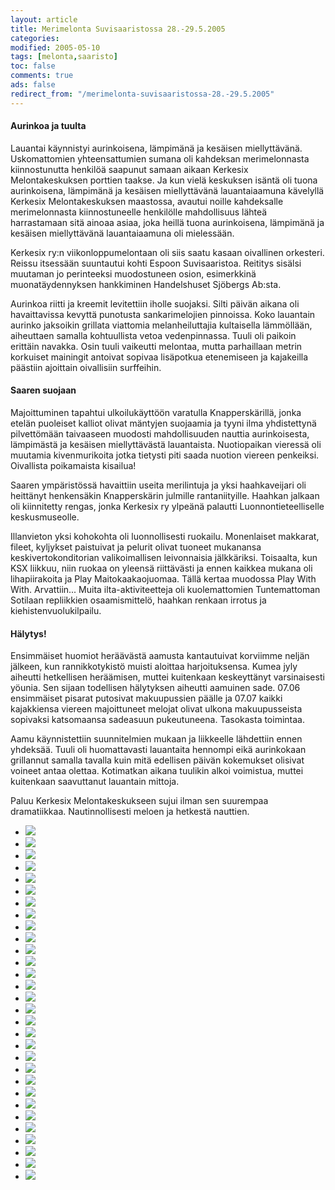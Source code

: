 ```yaml
--- 
layout: article 
title: Merimelonta Suvisaaristossa 28.-29.5.2005 
categories: 
modified: 2005-05-10 
tags: [melonta,saaristo]
toc: false 
comments: true 
ads: false 
redirect_from: "/merimelonta-suvisaaristossa-28.-29.5.2005" 
--- 
```


#### Aurinkoa ja tuulta

Lauantai käynnistyi aurinkoisena, lämpimänä ja kesäisen miellyttävänä.
Uskomattomien yhteensattumien sumana oli kahdeksan merimelonnasta
kiinnostunutta henkilöä saapunut samaan aikaan Kerkesix Melontakeskuksen
porttien taakse. Ja kun vielä keskuksen isäntä oli tuona aurinkoisena,
lämpimänä ja kesäisen miellyttävänä lauantaiaamuna kävelyllä Kerkesix
Melontakeskuksen maastossa, avautui noille kahdeksalle merimelonnasta
kiinnostuneelle henkilölle mahdollisuus lähteä harrastamaan sitä ainoaa
asiaa, joka heillä tuona aurinkoisena, lämpimänä ja kesäisen
miellyttävänä lauantaiaamuna oli mielessään.

Kerkesix ry:n viikonloppumelontaan oli siis saatu kasaan oivallinen
orkesteri. Reissu itsessään suuntautui kohti Espoon Suvisaaristoa.
Reititys sisälsi muutaman jo perinteeksi muodostuneen osion, esimerkkinä
muonatäydennyksen hankkiminen Handelshuset Sjöbergs Ab:sta.

Aurinkoa riitti ja kreemit levitettiin iholle suojaksi. Silti päivän
aikana oli havaittavissa kevyttä punotusta sankarimelojien pinnoissa.
Koko lauantain aurinko jaksoikin grillata viattomia melanheiluttajia
kultaisella lämmöllään, aiheuttaen samalla kohtuullista vetoa
vedenpinnassa. Tuuli oli paikoin erittäin navakka. Osin tuuli vaikeutti
melontaa, mutta parhaillaan metrin korkuiset mainingit antoivat sopivaa
lisäpotkua etenemiseen ja kajakeilla päästiin ajoittain oivallisiin
surffeihin.

#### Saaren suojaan

Majoittuminen tapahtui ulkoilukäyttöön varatulla Knapperskärillä, jonka
etelän puoleiset kalliot olivat mäntyjen suojaamia ja tyyni ilma
yhdistettynä pilvettömään taivaaseen muodosti mahdollisuuden nauttia
aurinkoisesta, lämpimästä ja kesäisen miellyttävästä lauantaista.
Nuotiopaikan vieressä oli muutamia kivenmurikoita jotka tietysti piti
saada nuotion viereen penkeiksi. Oivallista poikamaista kisailua!

Saaren ympäristössä havaittiin useita merilintuja ja yksi haahkaveijari
oli heittänyt henkensäkin Knapperskärin julmille rantaniityille. Haahkan
jalkaan oli kiinnitetty rengas, jonka Kerkesix ry ylpeänä palautti
Luonnontieteelliselle keskusmuseolle.

Illanvieton yksi kohokohta oli luonnollisesti ruokailu. Monenlaiset
makkarat, fileet, kyljykset paistuivat ja pelurit olivat tuoneet
mukanansa keskivertokonditorian valikoimallisen leivonnaisia
jälkkäriksi. Toisaalta, kun KSX liikkuu, niin ruokaa on yleensä
riittävästi ja ennen kaikkea mukana oli lihapiirakoita ja Play
Maitokaakaojuomaa. Tällä kertaa muodossa Play With With. Arvattiin...
Muita ilta-aktiviteetteja oli kuolemattomien Tuntemattoman Sotilaan
repliikkien osaamismittelö, haahkan renkaan irrotus ja
kiehistenvuolukilpailu.

#### Hälytys!

Ensimmäiset huomiot heräävästä aamusta kantautuivat korviimme neljän
jälkeen, kun rannikkotykistö muisti aloittaa harjoituksensa. Kumea jyly
aiheutti hetkellisen heräämisen, muttei kuitenkaan keskeyttänyt
varsinaisesti yöunia. Sen sijaan todellisen hälytyksen aiheutti aamuinen
sade. 07.06 ensimmäiset pisarat putosivat makuupussien päälle ja 07.07
kaikki kajakkiensa viereen majoittuneet melojat olivat ulkona
makuupusseista sopivaksi katsomaansa sadeasuun pukeutuneena. Tasokasta
toimintaa.

Aamu käynnistettiin suunnitelmien mukaan ja liikkeelle lähdettiin ennen
yhdeksää. Tuuli oli huomattavasti lauantaita hennompi eikä aurinkokaan
grillannut samalla tavalla kuin mitä edellisen päivän kokemukset
olisivat voineet antaa olettaa. Kotimatkan aikana tuulikin alkoi
voimistua, muttei kuitenkaan saavuttanut lauantain mittoja.

Paluu Kerkesix Melontakeskukseen sujui ilman sen suurempaa dramatiikkaa.
Nautinnollisesti meloen ja hetkestä nauttien.

<div class="image-gallery">

-   [![](/Media/Default/ImageGalleries/merimelonta-suvisaaristossa-28.-29.5.2005/Thumbnails/melontasuvisaaristo20050528_01b.jpg)](/Media/Default/ImageGalleries/merimelonta-suvisaaristossa-28.-29.5.2005/melontasuvisaaristo20050528_01b.jpg)
-   [![](/Media/Default/ImageGalleries/merimelonta-suvisaaristossa-28.-29.5.2005/Thumbnails/melontasuvisaaristo20050528_02b.jpg)](/Media/Default/ImageGalleries/merimelonta-suvisaaristossa-28.-29.5.2005/melontasuvisaaristo20050528_02b.jpg)
-   [![](/Media/Default/ImageGalleries/merimelonta-suvisaaristossa-28.-29.5.2005/Thumbnails/melontasuvisaaristo20050528_03b.jpg)](/Media/Default/ImageGalleries/merimelonta-suvisaaristossa-28.-29.5.2005/melontasuvisaaristo20050528_03b.jpg)
-   [![](/Media/Default/ImageGalleries/merimelonta-suvisaaristossa-28.-29.5.2005/Thumbnails/melontasuvisaaristo20050528_04b.jpg)](/Media/Default/ImageGalleries/merimelonta-suvisaaristossa-28.-29.5.2005/melontasuvisaaristo20050528_04b.jpg)
-   [![](/Media/Default/ImageGalleries/merimelonta-suvisaaristossa-28.-29.5.2005/Thumbnails/melontasuvisaaristo20050528_05b.jpg)](/Media/Default/ImageGalleries/merimelonta-suvisaaristossa-28.-29.5.2005/melontasuvisaaristo20050528_05b.jpg)
-   [![](/Media/Default/ImageGalleries/merimelonta-suvisaaristossa-28.-29.5.2005/Thumbnails/melontasuvisaaristo20050528_06b.jpg)](/Media/Default/ImageGalleries/merimelonta-suvisaaristossa-28.-29.5.2005/melontasuvisaaristo20050528_06b.jpg)
-   [![](/Media/Default/ImageGalleries/merimelonta-suvisaaristossa-28.-29.5.2005/Thumbnails/melontasuvisaaristo20050528_07b.jpg)](/Media/Default/ImageGalleries/merimelonta-suvisaaristossa-28.-29.5.2005/melontasuvisaaristo20050528_07b.jpg)
-   [![](/Media/Default/ImageGalleries/merimelonta-suvisaaristossa-28.-29.5.2005/Thumbnails/melontasuvisaaristo20050528_08b.jpg)](/Media/Default/ImageGalleries/merimelonta-suvisaaristossa-28.-29.5.2005/melontasuvisaaristo20050528_08b.jpg)
-   [![](/Media/Default/ImageGalleries/merimelonta-suvisaaristossa-28.-29.5.2005/Thumbnails/melontasuvisaaristo20050528_09b.jpg)](/Media/Default/ImageGalleries/merimelonta-suvisaaristossa-28.-29.5.2005/melontasuvisaaristo20050528_09b.jpg)
-   [![](/Media/Default/ImageGalleries/merimelonta-suvisaaristossa-28.-29.5.2005/Thumbnails/melontasuvisaaristo20050528_10b.jpg)](/Media/Default/ImageGalleries/merimelonta-suvisaaristossa-28.-29.5.2005/melontasuvisaaristo20050528_10b.jpg)
-   [![](/Media/Default/ImageGalleries/merimelonta-suvisaaristossa-28.-29.5.2005/Thumbnails/melontasuvisaaristo20050528_11b.jpg)](/Media/Default/ImageGalleries/merimelonta-suvisaaristossa-28.-29.5.2005/melontasuvisaaristo20050528_11b.jpg)
-   [![](/Media/Default/ImageGalleries/merimelonta-suvisaaristossa-28.-29.5.2005/Thumbnails/melontasuvisaaristo20050528_12b.jpg)](/Media/Default/ImageGalleries/merimelonta-suvisaaristossa-28.-29.5.2005/melontasuvisaaristo20050528_12b.jpg)
-   [![](/Media/Default/ImageGalleries/merimelonta-suvisaaristossa-28.-29.5.2005/Thumbnails/melontasuvisaaristo20050528_13b.jpg)](/Media/Default/ImageGalleries/merimelonta-suvisaaristossa-28.-29.5.2005/melontasuvisaaristo20050528_13b.jpg)
-   [![](/Media/Default/ImageGalleries/merimelonta-suvisaaristossa-28.-29.5.2005/Thumbnails/melontasuvisaaristo20050528_14b.jpg)](/Media/Default/ImageGalleries/merimelonta-suvisaaristossa-28.-29.5.2005/melontasuvisaaristo20050528_14b.jpg)
-   [![](/Media/Default/ImageGalleries/merimelonta-suvisaaristossa-28.-29.5.2005/Thumbnails/melontasuvisaaristo20050528_15b.jpg)](/Media/Default/ImageGalleries/merimelonta-suvisaaristossa-28.-29.5.2005/melontasuvisaaristo20050528_15b.jpg)
-   [![](/Media/Default/ImageGalleries/merimelonta-suvisaaristossa-28.-29.5.2005/Thumbnails/melontasuvisaaristo20050528_16b.jpg)](/Media/Default/ImageGalleries/merimelonta-suvisaaristossa-28.-29.5.2005/melontasuvisaaristo20050528_16b.jpg)
-   [![](/Media/Default/ImageGalleries/merimelonta-suvisaaristossa-28.-29.5.2005/Thumbnails/melontasuvisaaristo20050528_17b.jpg)](/Media/Default/ImageGalleries/merimelonta-suvisaaristossa-28.-29.5.2005/melontasuvisaaristo20050528_17b.jpg)
-   [![](/Media/Default/ImageGalleries/merimelonta-suvisaaristossa-28.-29.5.2005/Thumbnails/melontasuvisaaristo20050528_18b.jpg)](/Media/Default/ImageGalleries/merimelonta-suvisaaristossa-28.-29.5.2005/melontasuvisaaristo20050528_18b.jpg)
-   [![](/Media/Default/ImageGalleries/merimelonta-suvisaaristossa-28.-29.5.2005/Thumbnails/melontasuvisaaristo20050528_21b.jpg)](/Media/Default/ImageGalleries/merimelonta-suvisaaristossa-28.-29.5.2005/melontasuvisaaristo20050528_21b.jpg)
-   [![](/Media/Default/ImageGalleries/merimelonta-suvisaaristossa-28.-29.5.2005/Thumbnails/melontasuvisaaristo20050528_22b.jpg)](/Media/Default/ImageGalleries/merimelonta-suvisaaristossa-28.-29.5.2005/melontasuvisaaristo20050528_22b.jpg)
-   [![](/Media/Default/ImageGalleries/merimelonta-suvisaaristossa-28.-29.5.2005/Thumbnails/melontasuvisaaristo20050528_23b.jpg)](/Media/Default/ImageGalleries/merimelonta-suvisaaristossa-28.-29.5.2005/melontasuvisaaristo20050528_23b.jpg)
-   [![](/Media/Default/ImageGalleries/merimelonta-suvisaaristossa-28.-29.5.2005/Thumbnails/melontasuvisaaristo20050528_24b.jpg)](/Media/Default/ImageGalleries/merimelonta-suvisaaristossa-28.-29.5.2005/melontasuvisaaristo20050528_24b.jpg)
-   [![](/Media/Default/ImageGalleries/merimelonta-suvisaaristossa-28.-29.5.2005/Thumbnails/melontasuvisaaristo20050528_31b.jpg)](/Media/Default/ImageGalleries/merimelonta-suvisaaristossa-28.-29.5.2005/melontasuvisaaristo20050528_31b.jpg)
-   [![](/Media/Default/ImageGalleries/merimelonta-suvisaaristossa-28.-29.5.2005/Thumbnails/melontasuvisaaristo20050528_32b.jpg)](/Media/Default/ImageGalleries/merimelonta-suvisaaristossa-28.-29.5.2005/melontasuvisaaristo20050528_32b.jpg)
-   [![](/Media/Default/ImageGalleries/merimelonta-suvisaaristossa-28.-29.5.2005/Thumbnails/melontasuvisaaristo20050528_33b.jpg)](/Media/Default/ImageGalleries/merimelonta-suvisaaristossa-28.-29.5.2005/melontasuvisaaristo20050528_33b.jpg)
-   [![](/Media/Default/ImageGalleries/merimelonta-suvisaaristossa-28.-29.5.2005/Thumbnails/melontasuvisaaristo20050528_34b.jpg)](/Media/Default/ImageGalleries/merimelonta-suvisaaristossa-28.-29.5.2005/melontasuvisaaristo20050528_34b.jpg)
-   [![](/Media/Default/ImageGalleries/merimelonta-suvisaaristossa-28.-29.5.2005/Thumbnails/melontasuvisaaristo20050528_35b.jpg)](/Media/Default/ImageGalleries/merimelonta-suvisaaristossa-28.-29.5.2005/melontasuvisaaristo20050528_35b.jpg)
-   [![](/Media/Default/ImageGalleries/merimelonta-suvisaaristossa-28.-29.5.2005/Thumbnails/melontasuvisaaristo20050528_36b.jpg)](/Media/Default/ImageGalleries/merimelonta-suvisaaristossa-28.-29.5.2005/melontasuvisaaristo20050528_36b.jpg)
-   [![](/Media/Default/ImageGalleries/merimelonta-suvisaaristossa-28.-29.5.2005/Thumbnails/melontasuvisaaristo20050528_37b.jpg)](/Media/Default/ImageGalleries/merimelonta-suvisaaristossa-28.-29.5.2005/melontasuvisaaristo20050528_37b.jpg)
-   [![](/Media/Default/ImageGalleries/merimelonta-suvisaaristossa-28.-29.5.2005/Thumbnails/melontasuvisaaristo20050528_38b.jpg)](/Media/Default/ImageGalleries/merimelonta-suvisaaristossa-28.-29.5.2005/melontasuvisaaristo20050528_38b.jpg)

</div>
